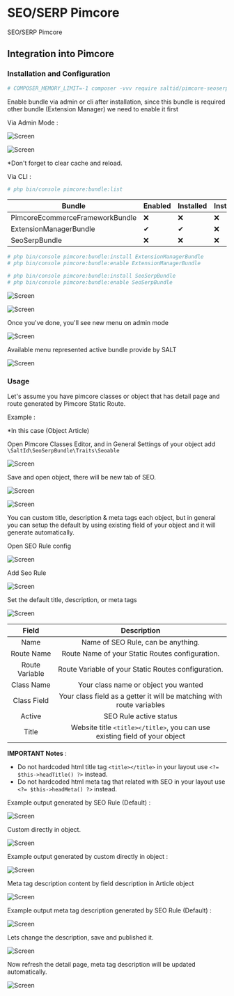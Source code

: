 # SEO/SERP Pimcore

SEO/SERP Pimcore

## Integration into Pimcore

### Installation and Configuration

```bash
# COMPOSER_MEMORY_LIMIT=-1 composer -vvv require saltid/pimcore-seoserpbundle ~1.0@beta
```

Enable bundle via admin or cli after installation, since this bundle is required other bundle (Extension Manager) we need to enable it first

Via Admin Mode :

![Screen](./docs/img/ENABLE_EXTENSION_MANAGER_BUNDLE.png)

![Screen](./docs/img/ENABLE_EXTENSION_MANAGER_BUNDLE_2.png)

*Don't forget to clear cache and reload.

Via CLI :

```bash
# php bin/console pimcore:bundle:list
```

| Bundle                          	| Enabled 	| Installed 	| Installable 	| Uninstallable 	| Updatable 	| Priority 	|
|---------------------------------	|---------	|-----------	|-------------	|---------------	|-----------	|----------	|
| PimcoreEcommerceFrameworkBundle 	|    ❌    	|     ❌     	|      ❌      	|       ❌       	|     ❌     	|     0    	|
| ExtensionManagerBundle          	|    ✔    	|     ✔     	|      ❌      	|       ❌       	|     ❌     	|    10    	|
| SeoSerpBundle                   	|    ❌    	|     ❌     	|      ❌      	|       ❌       	|     ❌     	|     0    	|


```bash
# php bin/console pimcore:bundle:install ExtensionManagerBundle
# php bin/console pimcore:bundle:enable ExtensionManagerBundle

# php bin/console pimcore:bundle:install SeoSerpBundle
# php bin/console pimcore:bundle:enable SeoSerpBundle
```

![Screen](./docs/img/ENABLE_EXTENSION_MANAGER_BUNDLE_VIA_CLI.png)

![Screen](./docs/img/ENABLE_SEO_SERP_BUNDLE_VIA_CLI.png)

Once you've done, you'll see new menu on admin mode

![Screen](./docs/img/SALT_EXTENSION_MANAGER_MENU.png)

Available menu represented active bundle provide by SALT

![Screen](./docs/img/SALT_EXTENSION_MANAGER_MENU_AVAILABLE_MENU.png)


### Usage

Let's assume you have pimcore classes or object that has detail page and route generated by Pimcore Static Route.

Example :

*In this case (Object Article)

Open Pimcore Classes Editor, and in General Settings of your object add `\SaltId\SeoSerpBundle\Traits\Seoable`

![Screen](./docs/img/ADD_SEOABLE_TRAIT_IN_YOUR_OBJECT.png)

Save and open object, there will be new tab of SEO.

![Screen](./docs/img/SEO_TAB_ADDED_IN_OBJECT.png)

![Screen](./docs/img/SEO_TAB_AVAILABLE_FIELD.png)

You can custom title, description & meta tags each object, but in general you can setup the default by using existing field of your object and it will generate automatically.

Open SEO Rule config

![Screen](./docs/img/SEO_RULE_MENU.png)

Add Seo Rule

![Screen](./docs/img/ADD_SEO_RULE.png)

Set the default title, description, or meta tags

![Screen](./docs/img/SEO_RULE_FIELDS.png)

|      Field     	|                              Description                              	|
|:--------------:	|:---------------------------------------------------------------------:	|
| Name           	| Name of SEO Rule, can be anything.                                    	|
| Route Name     	| Route Name of your Static Routes configuration.                       	|
| Route Variable 	| Route Variable of your Static Routes configuration.                   	|
| Class Name     	| Your class name or object you wanted                                  	|
| Class Field    	| Your class field as a getter it will be matching with route variables 	|
| Active         	| SEO Rule active status                                                	|
| Title          	| Website title `<title></title>`, you can use existing field of your object|

**IMPORTANT Notes** :
- Do not hardcoded html title tag `<title></title>` in your layout use `<?= $this->headTitle() ?>` instead.
- Do not hardcoded html meta tag that related with SEO in your layout use `<?= $this->headMeta() ?>` instead.

Example output generated by SEO Rule (Default) :

![Screen](./docs/img/EXAMPLE_OUTPUT_1.png)

Custom directly in object.

![Screen](./docs/img/CUSTOM_DIRECT_IN_OBJECT.png)

Example output generated by custom directly in object :

![Screen](./docs/img/EXAMPLE_OUTPUT_2.png)

Meta tag description content by field description in Article object

![Screen](./docs/img/META_TAG_DESCRIPTION_BY_FIELD_DESCRIPTION.png)

Example output meta tag description generated by SEO Rule (Default) :

![Screen](./docs/img/EXAMPLE_OUTPUT_3.png)

Lets change the description, save and published it.

![Screen](./docs/img/CHANGE_DESCRIPTION.png)

Now refresh the detail page, meta tag description will be updated automatically.

![Screen](./docs/img/EXAMPLE_OUTPUT_4.png)